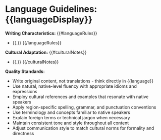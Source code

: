 # Language Guidelines: {{languageDisplay}}

**Writing Characteristics:**
{{#languageRules}}
- {{.}}
{{/languageRules}}

**Cultural Adaptation:**
{{#culturalNotes}}
- {{.}}
{{/culturalNotes}}

**Quality Standards:**
- Write original content, not translations - think directly in {{language}}
- Use natural, native-level fluency with appropriate idioms and expressions
- Employ cultural references and examples that resonate with native speakers
- Apply region-specific spelling, grammar, and punctuation conventions
- Use terminology and concepts familiar to native speakers
- Explain foreign terms or technical jargon when necessary
- Maintain consistent tone and style throughout all content
- Adjust communication style to match cultural norms for formality and directness